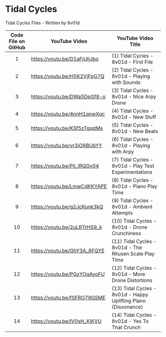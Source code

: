 # Tidal Cycles
Tidal Cycles Files - Written by 8v01d

| Code File on GitHub | YouTube Video | YouTube Video Title |
| :---: | ------------- | ------------- |
| 1 | https://youtu.be/D1aFjUIjJbo | (1) Tidal Cycles - 8v01d - First File |
| 2 | https://youtu.be/H5K2VjFpG7Q | (2) Tidal Cycles - 8v01d - Playing with Sounds |
| 3 | https://youtu.be/DWa5DpGf8-o | (3) Tidal Cycles - 8v01d - Nice Arpy Drone |
| 4 | https://youtu.be/4nnH1qnwXqc | (4) Tidal Cycles - 8v01d - New Stuff |
| 5 | https://youtu.be/KSf5zTgqdMs | (5) Tidal Cycles - 8v01d - New Beats |
| 6 | https://youtu.be/vr3iO6BUbYY | (6) Tidal Cycles - 8v01d - Playing with Arpy |
| 7 | https://youtu.be/Pji_lRQGy04 | (7) Tidal Cycles - 8v01d - Play Test Experimentations |
| 8 | https://youtu.be/LmwCdKKYAPE | (8) Tidal Cycles - 8v01d - Piano Play Time |
| 9 | https://youtu.be/g2JcKunk3kQ | (9) Tidal Cycles - 8v01d - Ambient Attempts |
| 10 | https://youtu.be/2uLRTrHS9_k | (10) Tidal Cycles - 8v01d - Drone Crunchiness |
| 11 | https://youtu.be/GhY3A_8FQYE | (11) Tidal Cycles - 8v01d - The Ritusen Scale Play Time|
| 12 | https://youtu.be/PGzYOqAyoFU | (12) Tidal Cycles - 8v01d - More Drone Distortions |
| 13 | https://youtu.be/fSFRO79GSME | (13) Tidal Cycles - 8v01d - Happy Uplifting Piano (Dissonance) |
| 14 | https://youtu.be/IV0sH_KjKVU | (14) Tidal Cycles - 8v01d - Yes To That Crunch |
